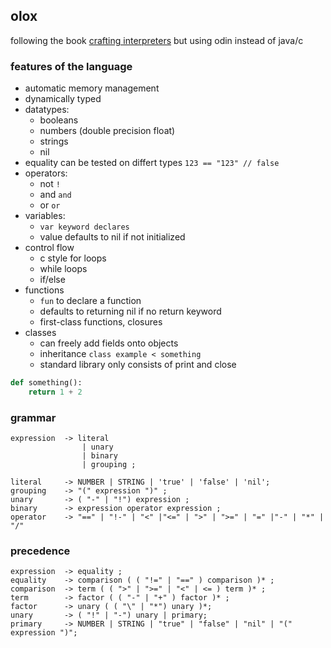 ## olox

following 
the book [crafting interpreters](https://craftinginterpreters.com) but using odin instead of java/c


### features of the language

 - automatic memory management
 - dynamically typed
 - datatypes:
     * booleans
     * numbers (double precision float)
     * strings
     * nil 
 - equality can be tested on differt types `123 == "123" // false`
 - operators:
     * not `!`
     * and `and` 
     * or `or`
 - variables:
     * `var keyword declares`
     * value defaults to nil if not initialized
 - control flow
    * c style for loops
    * while loops
    * if/else
 - functions
    * `fun` to declare a function
    * defaults to returning nil if no return keyword 
    * first-class functions, closures
 - classes
    * can freely add fields onto objects
    * inheritance `class example < something`
    * standard library only consists of print and close


```python
def something():
    return 1 + 2

```


### grammar 

```
expression  -> literal
                | unary
                | binary
                | grouping ;
            
literal     -> NUMBER | STRING | 'true' | 'false' | 'nil';
grouping    -> "(" expression ")" ;
unary       -> ( "-" | "!") expression ;
binary      -> expression operator expression ;
operator    -> "==" | "!-" | "<" |"<=" | ">" | ">=" | "=" |"-" | "*" | "/" 

```

### precedence

```
expression  -> equality ;
equality    -> comparison ( ( "!=" | "==" ) comparison )* ;
comparison  -> term ( ( ">" | ">=" | "<" | <= ) term )* ;
term        -> factor ( ( "-" | "+" ) factor )* ;
factor      -> unary ( ( "\" | "*") unary )*;
unary       -> ( "!" | "-") unary | primary;
primary     -> NUMBER | STRING | "true" | "false" | "nil" | "(" expression ")";
```

